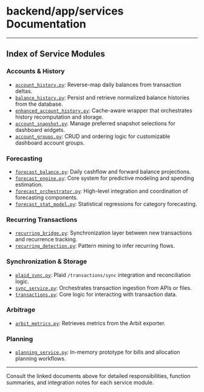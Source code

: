 # backend/app/services Documentation

---

## Index of Service Modules

### Accounts & History

- [`account_history.py`](account_history.md): Reverse-map daily balances from transaction deltas.
- [`balance_history.py`](balance_history.md): Persist and retrieve normalized balance histories from the database.
- [`enhanced_account_history.py`](enhanced_account_history.md): Cache-aware wrapper that orchestrates history recomputation and storage.
- [`account_snapshot.py`](account_snapshot.md): Manage preferred snapshot selections for dashboard widgets.
- [`account_groups.py`](account_groups.md): CRUD and ordering logic for customizable dashboard account groups.

### Forecasting

- [`forecast_balance.py`](forecast_balance.md): Daily cashflow and forward balance projections.
- [`forecast_engine.py`](forecast_engine.md): Core system for predictive modeling and spending estimation.
- [`forecast_orchestrator.py`](forecast_orchestrator.md): High-level integration and coordination of forecasting components.
- [`forecast_stat_model.py`](forecast_stat_model.md): Statistical regressions for category forecasting.

### Recurring Transactions

- [`recurring_bridge.py`](recurring_bridge.md): Synchronization layer between new transactions and recurrence tracking.
- [`recurring_detection.py`](recurring_detection.md): Pattern mining to infer recurring flows.

### Synchronization & Storage

- [`plaid_sync.py`](plaid_sync.md): Plaid `/transactions/sync` integration and reconciliation logic.
- [`sync_service.py`](sync_service.md): Orchestrates transaction ingestion from APIs or files.
- [`transactions.py`](transactions.md): Core logic for interacting with transaction data.

### Arbitrage

- [`arbit_metrics.py`](arbit_metrics.md): Retrieves metrics from the Arbit exporter.

### Planning

- [`planning_service.py`](planning_service.md): In-memory prototype for bills and allocation planning workflows.

---

Consult the linked documents above for detailed responsibilities, function summaries, and integration notes for each service module.
